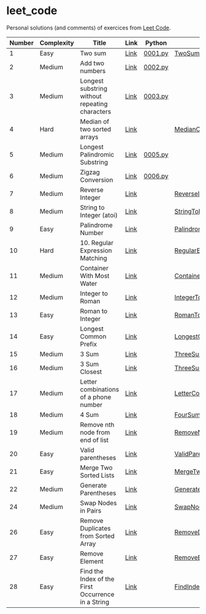 # leet_code

Personal solutions (and comments) of exercices from [Leet Code](https://leetcode.com).

| Number | Complexity | Title                                               | Link                                                                                              | Python                                       | Scala                                                                                                    |
|--------|------------|-----------------------------------------------------|---------------------------------------------------------------------------------------------------|----------------------------------------------|----------------------------------------------------------------------------------------------------------|
| 1      | Easy       | Two sum                                             | [Link](https://leetcode.com/problems/two-sum/description/)                                        | [0001.py](../master/src/main/python/0001.py) | [TwoSum.scala](../master/src/main/scala/TwoSum.scala)                                                    |
| 2      | Medium     | Add two numbers                                     | [Link](https://leetcode.com/problems/add-two-numbers/description/)                                | [0002.py](../master/src/main/python/0002.py) | []()                                                                                                     |
| 3      | Medium     | Longest substring without repeating characters      | [Link](https://leetcode.com/problems/longest-substring-without-repeating-characters/description/) | [0003.py](../master/src/main/python/0003.py) | []()                                                                                                     |
| 4      | Hard       | Median of two sorted arrays                         | [Link](https://leetcode.com/problems/median-of-two-sorted-arrays/description/)                    | [](../master/src/main/python/0004.py)        | [MedianOfTwoSortedArrays.scala](../master/src/main/scala/MedianOfTwoSortedArrays.scala)                  |
| 5      | Medium     | Longest Palindromic Substring                       | [Link](https://leetcode.com/problems/longest-substring-without-repeating-characters/description/) | [0005.py](../master/src/main/python/0005.py) | []()                                                                                                     |
| 6      | Medium     | Zigzag Conversion                                   | [Link](https://leetcode.com/problems/zigzag-conversion/description/)                              | [0006.py](../master/src/main/python/0006.py) | []()                                                                                                     |
| 7      | Medium     | Reverse Integer                                     | [Link](https://leetcode.com/problems/reverse-integer)                                             | [](../master/src/main/python/0007.py)        | [ReverseInteger.scala](../master/src/main/scala/ReverseInteger.scala)                                    |
| 8      | Medium     | String to Integer (atoi)                            | [Link](https://leetcode.com/problems/string-to-integer-atoi)                                      | [](../master/src/main/python/0008.py)        | [StringToInteger.scala](../master/src/main/scala/StringToInteger.scala)                                  |
| 9      | Easy       | Palindrome Number                                   | [Link](https://leetcode.com/problems/palindrome-number/description/)                              | [](../master/src/main/python/0009.py)        | [PalindromeNumber.scala](../master/src/main/scala/PalindromeNumber.scala)                                |
| 10     | Hard       | 10. Regular Expression Matching                     | [Link](https://leetcode.com/problems/regular-expression-matching/description/)                                   | [](../master/src/main/python/0010.py)        | [RegularExpressionMatching.scala](../master/src/main/scala/RegularExpressionMatching.scala)              |
| 11     | Medium     | Container With Most Water                           | [Link](https://leetcode.com/problems/container-with-most-water)                                   | [](../master/src/main/python/0011.py)        | [ContainerWithMostWater.scala](../master/src/main/scala/ContainerWithMostWater.scala)                    |
| 12     | Medium     | Integer to Roman                                    | [Link](https://leetcode.com/problems/integer-to-roman/description/)                               | [](../master/src/main/python/0012.py)        | [IntegerToRoman.scala](../master/src/main/scala/IntegerToRoman.scala)                                    |
| 13     | Easy       | Roman to Integer                                    | [Link](https://leetcode.com/problems/roman-to-integer/description)                                | [](../master/src/main/python/0013.py)        | [RomanToInteger.scala](../master/src/main/scala/RomanToInteger.scala)                                    |
| 14     | Easy       | Longest Common Prefix                               | [Link](https://leetcode.com/problems/longest-common-prefix/description)                           | [](../master/src/main/python/0014.py)        | [LongestCommonPrefix.scala](../master/src/main/scala/LongestCommonPrefix.scala)                          |
| 15     | Medium     | 3 Sum                                               | [Link](https://leetcode.com/problems/3sum/description)                                            | [](../master/src/main/python/0015.py)        | [ThreeSum.scala](../master/src/main/scala/ThreeSum.scala)                                                |
| 16     | Medium     | 3 Sum Closest                                       | [Link](https://leetcode.com/problems/3sum-closest/description)                                    | [](../master/src/main/python/0016.py)        | [ThreeSumClosest.scala](../master/src/main/scala/ThreeSumClosest.scala)                                  |
| 17     | Medium     | Letter combinations of a phone number               | [Link](https://leetcode.com/problems/letter-combinations-of-a-phone-number/description/)          | [](../master/src/main/python/0017.py)        | [LetterCombinationsOfAPhoneNumber.scala](../master/src/main/scala/LetterCombinationsOfAPhoneNumber.scala) |
| 18     | Medium     | 4 Sum                                               | [Link](https://leetcode.com/problems/4sum/description/)                                           | [](../master/src/main/python/0018.py)        | [FourSum.scala](../master/src/main/scala/FourSum.scala)                                                  |
| 19     | Medium     | Remove nth node from end of list                    | [Link](https://leetcode.com/problems/remove-nth-node-from-end-of-list/description/)               | [](../master/src/main/python/0019.py)        | [RemoveNthNodeFromEndOfList.scala](../master/src/main/scala/RemoveNthNodeFromEndOfList.scala)            |
| 20     | Easy       | Valid parentheses                                   | [Link](https://leetcode.com/problems/valid-parentheses/description)                               | [](../master/src/main/python/0020.py)        | [ValidParentheses.scala](../master/src/main/scala/ValidParentheses.scala)                                |
| 21     | Easy       | Merge Two Sorted Lists                              | [Link](https://leetcode.com/problems/merge-two-sorted-lists/description)                          | [](../master/src/main/python/0021.py)        | [MergeTwoSortedLists.scala](../master/src/main/scala/MergeTwoSortedLists.scala)                          |
| 22     | Medium     | Generate Parentheses                                | [Link](https://leetcode.com/problems/generate-parentheses/description/)                          | [](../master/src/main/python/0022.py)        | [GenerateParentheses.scala](../master/src/main/scala/GenerateParentheses.scala)                          |
| 24     | Medium     | Swap Nodes in Pairs                                 | [Link](https://leetcode.com/problems/swap-nodes-in-pairs/description/)                          | [](../master/src/main/python/0024.py)        | [SwapNodesInPairs.scala](../master/src/main/scala/SwapNodesInPairs.scala)                             |
| 26     | Easy       | Remove Duplicates from Sorted Array                 | [Link](https://leetcode.com/problems/remove-duplicates-from-sorted-array/description)             | [](../master/src/main/python/0026.py)        | [RemoveDuplicatesFromSortedArray.scala](../master/src/main/scala/RemoveDuplicatesFromSortedArray.scala)  |
| 27     | Easy       | Remove Element                                      | [Link](https://leetcode.com/problems/remove-element/description)                                  | [](../master/src/main/python/0027.py)        | [RemoveElement.scala](../master/src/main/scala/RemoveElement.scala)                                      |
| 28     | Easy       | Find the Index of the First Occurrence in a String  | [Link](https://leetcode.com/problems/find-the-index-of-the-first-occurrence-in-a-string/description/)                                  | [](../master/src/main/python/0028.py)        | [FindIndexFirstOccurrenceString.scala](../master/src/main/scala/FindIndexFirstOccurrenceString.scala)                                      |